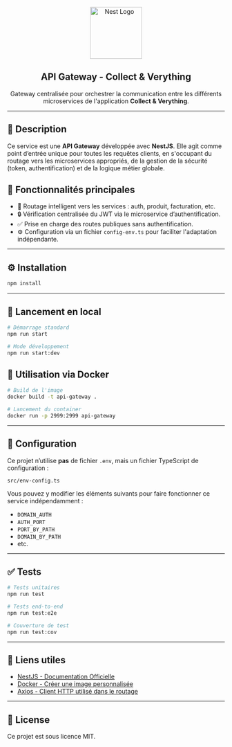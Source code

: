 <p align="center">
  <a href="http://nestjs.com/" target="blank">
    <img src="https://nestjs.com/img/logo-small.svg" width="120" alt="Nest Logo" />
  </a>
</p>

<h2 align="center">API Gateway - Collect & Verything</h2>

<p align="center">
  Gateway centralisée pour orchestrer la communication entre les différents microservices de l'application <strong>Collect & Verything</strong>.
</p>

---

## 🚀 Description

Ce service est une **API Gateway** développée avec **NestJS**. Elle agit comme point d’entrée unique pour toutes les requêtes clients, en s'occupant du routage vers les microservices appropriés, de la gestion de la sécurité (token, authentification) et de la logique métier globale.

## 🧠 Fonctionnalités principales

- 🔁 Routage intelligent vers les services : auth, produit, facturation, etc.
- 🔒 Vérification centralisée du JWT via le microservice d’authentification.
- ✅ Prise en charge des routes publiques sans authentification.
- ⚙️ Configuration via un fichier `config-env.ts` pour faciliter l'adaptation indépendante.

---

## ⚙️ Installation

```bash
npm install
```

---

## 🧪 Lancement en local

```bash
# Démarrage standard
npm run start

# Mode développement
npm run start:dev
```

## 🐳 Utilisation via Docker

```bash
# Build de l'image
docker build -t api-gateway .

# Lancement du container
docker run -p 2999:2999 api-gateway
```

---

## 🔧 Configuration

Ce projet n’utilise **pas** de fichier `.env`, mais un fichier TypeScript de configuration :

```
src/env-config.ts
```

Vous pouvez y modifier les éléments suivants pour faire fonctionner ce service indépendamment :

- `DOMAIN_AUTH`
- `AUTH_PORT`
- `PORT_BY_PATH`
- `DOMAIN_BY_PATH`
- etc.

---

## ✅ Tests

```bash
# Tests unitaires
npm run test

# Tests end-to-end
npm run test:e2e

# Couverture de test
npm run test:cov
```

---

## 📎 Liens utiles

- [NestJS - Documentation Officielle](https://docs.nestjs.com)
- [Docker - Créer une image personnalisée](https://docs.docker.com/engine/reference/commandline/build/)
- [Axios - Client HTTP utilisé dans le routage](https://axios-http.com)

---

## 📝 License

Ce projet est sous licence MIT.

